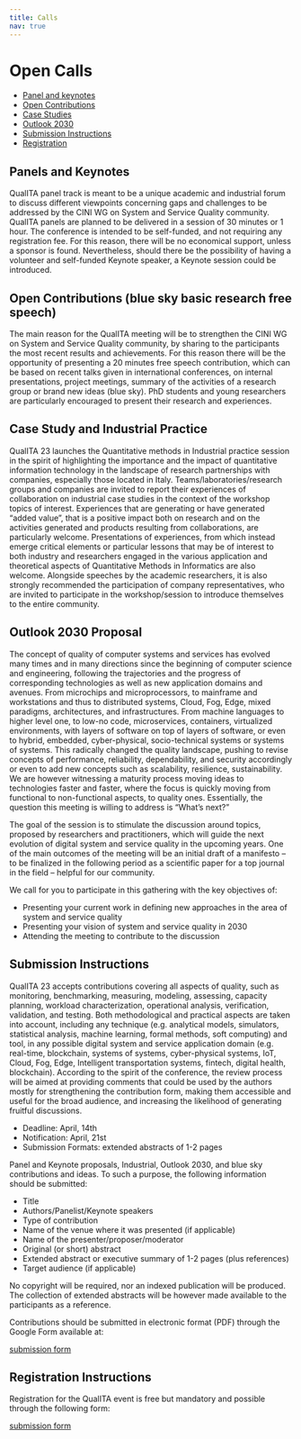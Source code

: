 ```yaml
---
title: Calls
nav: true
---
```


# Open Calls
 
- [Panel and keynotes](#panel-and-keynotes)   
- [Open Contributions](#open-contributions-blue-sky-basic-research-free-speech)  
- [Case Studies](#case-study-and-industrial-practice)
- [Outlook 2030](#outlook-2030-proposal)
- [Submission Instructions](#submission-instructions)
- [Registration](#registration-instructions)

## Panels and Keynotes

QualITA panel track is meant to be a unique academic and industrial
forum to discuss different viewpoints concerning gaps and challenges to
be addressed by the CINI WG on System and Service Quality community.
QualITA panels are planned to be delivered in a session of 30 minutes or
1 hour. The conference is intended to be self-funded, and not requiring
any registration fee. For this reason, there will be no economical
support, unless a sponsor is found. Nevertheless, should there be the
possibility of having a volunteer and self-funded Keynote speaker, a
Keynote session could be introduced.

## Open Contributions (blue sky basic research free speech)

The main reason for the QualITA meeting will be to strengthen the CINI
WG on System and Service Quality community, by sharing to the
participants the most recent results and achievements. For this reason
there will be the opportunity of presenting a 20 minutes free speech
contribution, which can be based on recent talks given in international
conferences, on internal presentations, project meetings, summary of the
activities of a research group or brand new ideas (blue sky). PhD
students and young researchers are particularly encouraged to present
their research and experiences.

## Case Study and Industrial Practice

QualITA 23 launches the Quantitative methods in Industrial practice session in
the spirit of highlighting the importance and the impact of quantitative
information technology in the landscape of research partnerships with
companies, especially those located in Italy.
Teams/laboratories/research groups and companies are invited to report
their experiences of collaboration on industrial case studies in the
context of the workshop topics of interest. Experiences that are
generating or have generated “added value”, that is a positive impact
both on research and on the activities generated and products resulting
from collaborations, are particularly welcome. Presentations of
experiences, from which instead emerge critical elements or particular
lessons that may be of interest to both industry and researchers engaged
in the various application and theoretical aspects of Quantitative
Methods in Informatics are also welcome. Alongside speeches by the
academic researchers, it is also strongly recommended the participation
of company representatives, who are invited to participate in the
workshop/session to introduce themselves to the entire community.

## Outlook 2030 Proposal

The concept of quality of computer systems and services has evolved many
times and in many directions since the beginning of computer science and
engineering, following the trajectories and the progress of
corresponding technologies as well as new application domains and
avenues. From microchips and microprocessors, to mainframe and
workstations and thus to distributed systems, Cloud, Fog, Edge, mixed
paradigms, architectures, and infrastructures. From machine languages to
higher level one, to low-no code, microservices, containers, virtualized
environments, with layers of software on top of layers of software, or
even to hybrid, embedded, cyber-physical, socio-technical systems or
systems of systems. This radically changed the quality landscape,
pushing to revise concepts of performance, reliability, dependability,
and security accordingly or even to add new concepts such as
scalability, resilience, sustainability. We are however witnessing a
maturity process moving ideas to technologies faster and faster, where
the focus is quickly moving from functional to non-functional aspects,
to quality ones. Essentially, the question this meeting is willing to
address is “What’s next?”

The goal of the session is to stimulate the discussion around topics,
proposed by researchers and practitioners, which will guide the next
evolution of digital system and service quality in the upcoming years.
One of the main outcomes of the meeting will be an initial draft of a
manifesto – to be finalized in the following period as a scientific
paper for a top journal in the field – helpful for our community.

We call for you to participate in this gathering with the key objectives of:

- Presenting your current work in defining new approaches in the area of system and service quality
- Presenting your vision of system and service quality in 2030
- Attending the meeting to contribute to the discussion

## Submission Instructions

QualITA 23 accepts contributions covering all aspects of quality, such as monitoring, benchmarking, measuring, modeling, assessing, capacity planning, workload characterization, operational analysis, verification, validation, and testing. Both methodological and practical aspects are taken into account, including any technique (e.g. analytical models, simulators, statistical analysis, machine learning, formal methods, soft computing) and tool, in any possible digital system and service application domain (e.g. real-time, blockchain, systems of systems, cyber-physical systems, IoT, Cloud, Fog, Edge, Intelligent transportation systems, fintech, digital health, blockchain).
According to the spirit of the conference, the review process will be aimed at providing comments that could be used by the authors mostly for strengthening the contribution form, making them accessible and useful for the broad audience, and increasing the likelihood of generating fruitful discussions. 

- Deadline: April, 14th
- Notification: April, 21st
- Submission Formats: extended abstracts of 1-2 pages


Panel and Keynote proposals, Industrial, Outlook 2030, and blue sky contributions and ideas.
To such a purpose, the following information should be submitted:

- Title
- Authors/Panelist/Keynote speakers
- Type of contribution
- Name of the venue where it was presented (if applicable)
- Name of the presenter/proposer/moderator
- Original (or short) abstract
- Extended abstract or executive summary of 1-2 pages (plus references)
- Target audience (if applicable)

No copyright will be required, nor an indexed publication will be produced. The collection of extended abstracts will be however made available to the participants as a reference.


Contributions should be submitted in electronic format (PDF) through the Google Form available at:

[submission form](https://forms.gle/d3JAXgTCQx6C6Vtr6)

## Registration Instructions

Registration for the QualITA event is free but mandatory and possible through the following form:

[submission form](https://forms.gle/uoPrKB8fqUXQBfFW8)


